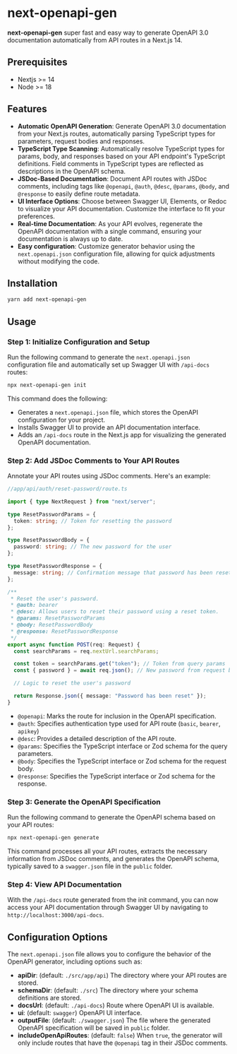 # next-openapi-gen

**next-openapi-gen** super fast and easy way to generate OpenAPI 3.0 documentation automatically from API routes in a Next.js 14.

## Prerequisites

- Nextjs >= 14
- Node >= 18

## Features

- **Automatic OpenAPI Generation**: Generate OpenAPI 3.0 documentation from your Next.js routes, automatically parsing TypeScript types for parameters, request bodies and responses.
- **TypeScript Type Scanning**: Automatically resolve TypeScript types for params, body, and responses based on your API endpoint's TypeScript definitions. Field comments in TypeScript types are reflected as descriptions in the OpenAPI schema.
- **JSDoc-Based Documentation**:  Document API routes with JSDoc comments, including tags like `@openapi`, `@auth`, `@desc`, `@params`, `@body`, and `@response` to easily define route metadata.
- **UI Interface Options**: Choose between Swagger UI, Elements, or Redoc to visualize your API documentation. Customize the interface to fit your preferences.
- **Real-time Documentation**: As your API evolves, regenerate the OpenAPI documentation with a single command, ensuring your documentation is always up to date.
- **Easy configuration**: Customize generator behavior using the `next.openapi.json` configuration file, allowing for quick adjustments without modifying the code.

## Installation

```bash
yarn add next-openapi-gen
```

## Usage

### Step 1: Initialize Configuration and Setup

Run the following command to generate the `next.openapi.json` configuration file and automatically set up Swagger UI with `/api-docs` routes:

```bash
npx next-openapi-gen init
```

This command does the following:

- Generates a `next.openapi.json` file, which stores the OpenAPI configuration for your project.
- Installs Swagger UI to provide an API documentation interface.
- Adds an `/api-docs` route in the Next.js app for visualizing the generated OpenAPI documentation.

### Step 2: Add JSDoc Comments to Your API Routes

Annotate your API routes using JSDoc comments. Here's an example:

```typescript
//app/api/auth/reset-password/route.ts

import { type NextRequest } from "next/server";

type ResetPasswordParams = {
  token: string; // Token for resetting the password
};

type ResetPasswordBody = {
  password: string; // The new password for the user
};

type ResetPasswordResponse = {
  message: string; // Confirmation message that password has been reset
};

/**
 * Reset the user's password.
 * @auth: bearer
 * @desc: Allows users to reset their password using a reset token.
 * @params: ResetPasswordParams
 * @body: ResetPasswordBody
 * @response: ResetPasswordResponse
 */
export async function POST(req: Request) {
  const searchParams = req.nextUrl.searchParams;

  const token = searchParams.get("token"); // Token from query params
  const { password } = await req.json(); // New password from request body

  // Logic to reset the user's password

  return Response.json({ message: "Password has been reset" });
}
```

- `@openapi`: Marks the route for inclusion in the OpenAPI specification.
- `@auth`: Specifies authentication type used for API route (`basic`, `bearer`, `apikey`)
- `@desc`: Provides a detailed description of the API route.
- `@params`: Specifies the TypeScript interface or Zod schema for the query parameters.
- `@body`: Specifies the TypeScript interface or Zod schema for the request body.
- `@response`: Specifies the TypeScript interface or Zod schema for the response.

### Step 3: Generate the OpenAPI Specification

Run the following command to generate the OpenAPI schema based on your API routes:

```bash
npx next-openapi-gen generate
```

This command processes all your API routes, extracts the necessary information from JSDoc comments, and generates the OpenAPI schema, typically saved to a `swagger.json` file in the `public` folder.

### Step 4: View API Documentation

With the `/api-docs` route generated from the init command, you can now access your API documentation through Swagger UI by navigating to `http://localhost:3000/api-docs`.

## Configuration Options

The `next.openapi.json` file allows you to configure the behavior of the OpenAPI generator, including options such as:

- **apiDir**: (default: `./src/app/api`) The directory where your API routes are stored.
- **schemaDir**: (default: `./src`) The directory where your schema definitions are stored.
- **docsUrl**: (default: `./api-docs`) Route where OpenAPI UI is available.
- **ui**: (default: `swagger`) OpenAPI UI interface.
- **outputFile**: (default: `./swagger.json`) The file where the generated OpenAPI specification will be saved in `public` folder.
- **includeOpenApiRoutes**: (default: `false`) When `true`, the generator will only include routes that have the `@openapi` tag in their JSDoc comments.

